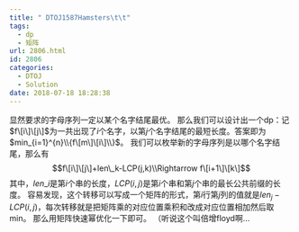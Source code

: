 ```yaml
---
title: " DTOJ1587Hamsters\t\t"
tags:
  - dp
  - 矩阵
url: 2806.html
id: 2806
categories:
  - DTOJ
  - Solution
date: 2018-07-18 18:28:38
---
```


显然要求的字母序列一定以某个名字结尾最优。 那么我们可以设计出一个dp：记$f\[i\]\[j\]$为一共出现了$i$个名字，以第$j$个名字结尾的最短长度。答案即为$min_{i=1}^{n}\\{f\[m\]\[i\]\\}$。 我们可以枚举新的字母序列是以哪个名字结尾，那么有 $$f\[i\]\[j\]+len\_k-LCP(j,k)\\Rightarrow f\[i+1\]\[k\]$$ 其中，$len\_i$是第$i$个串的长度，$LCP(i,j)$是第$i$个串和第$j$个串的最长公共前缀的长度。 容易发现，这个转移可以写成一个矩阵的形式，第$i$行第$j$列的值就是$len_j-LCP(i,j)$，每次转移就是把矩阵乘的对应位置乘积和改成对应位置相加然后取min。 那么用矩阵快速幂优化一下即可。 （听说这个叫倍增floyd啊…